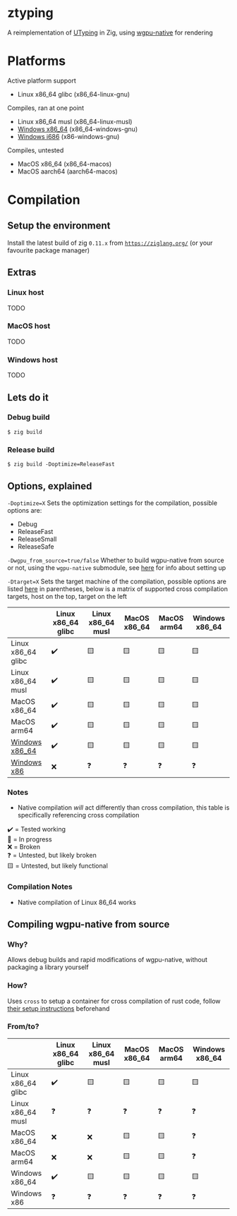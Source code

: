 # ztyping

A reimplementation of [UTyping](https://tosk.jp/utyping/) in Zig, using [wgpu-native](https://github.com/gfx-rs/wgpu-native) for rendering

# Platforms

Active platform support
 - Linux x86_64 glibc (x86_64-linux-gnu)

Compiles, ran at one point
 - Linux x86_64 musl (x86_64-linux-musl)
 - [Windows x86_64](https://github.com/Beyley/ztyping/issues/1) (x86_64-windows-gnu)
 - [Windows i686](https://github.com/Beyley/ztyping/issues/1) (x86-windows-gnu)

Compiles, untested
 - MacOS x86_64 (x86_64-macos)
 - MacOS aarch64 (aarch64-macos)

# Compilation

## Setup the environment
Install the latest build of zig `0.11.x` from [`https://ziglang.org/`](https://ziglang.org/) (or your favourite package manager)

## Extras

### Linux host
TODO

### MacOS host
TODO

### Windows host
TODO

## Lets do it

### Debug build
`$ zig build`
### Release build
`$ zig build -Doptimize=ReleaseFast`

## Options, explained
`-Doptimize=X`  Sets the optimization settings for the compilation, possible options are:
 - Debug
 - ReleaseFast
 - ReleaseSmall
 - ReleaseSafe

`-Dwgpu_from_source=true/false` Whether to build wgpu-native from source or not, using the `wgpu-native` submodule, see [here](#compiling-wgpu-native-from-source) for info about setting up

`-Dtarget=X`    Sets the target machine of the compilation, possible options are listed [here](#platforms) in parentheses, below is a matrix of supported cross compilation targets, host on the top, target on the left

|     | Linux x86_64 glibc | Linux x86_64 musl | MacOS x86_64 | MacOS arm64 | Windows x86_64 |
| --- | --- | --- | --- | --- | --- |
|Linux x86_64 glibc | ✔️ | 🟨 | 🟨 | 🟨 | 🟨 |
|Linux x86_64 musl | ✔️ | 🟨 | 🟨 | 🟨 | 🟨 |
|MacOS x86_64 | ✔️ | 🟨 | 🟨 | 🟨 | 🟨 |
|MacOS arm64 | ✔️ | 🟨 | 🟨 | 🟨 | 🟨 |
|[Windows x86_64](https://github.com/Beyley/ztyping/issues/1)| ✔️ | 🟨 | 🟨 | 🟨 | 🟨 |
|[Windows x86](https://github.com/Beyley/ztyping/issues/1)| ❌ | ❓ | ❓ | ❓ | ❓ |

### Notes
 - Native compilation *will* act differently than cross compilation, this table is specifically referencing cross compilation

✔️ = Tested working<br>
🚧 = In progress<br>
❌ = Broken<br>
❓ = Untested, but likely broken<br>
🟨 = Untested, but likely functional<br>

### Compilation Notes 
 - Native compilation of Linux 86_64 works

## Compiling wgpu-native from source

### Why?
Allows debug builds and rapid modifications of wgpu-native, without packaging a library yourself

### How?
Uses `cross` to setup a container for cross compilation of rust code, follow [their setup instructions](https://github.com/cross-rs/cross) beforehand

### From/to?

|     | Linux x86_64 glibc | Linux x86_64 musl | MacOS x86_64 | MacOS arm64 | Windows x86_64 |
| --- | --- | --- | --- | --- | --- |
|Linux x86_64 glibc| ✔️ | 🟨 | 🟨 | 🟨 | 🟨 |
|Linux x86_64 musl| ❓ | ❓ | ❓ | ❓ | ❓ |
|MacOS x86_64| ❌ | ❌ | 🟨 | 🟨 | ❓ |
|MacOS arm64| ❌ | ❌ | 🟨 | 🟨 | ❓ |
|Windows x86_64| ✔️ | 🟨 | 🟨 | 🟨 | 🟨 |
|Windows x86| ❓ | ❓ | ❓ | ❓ | ❓ |
